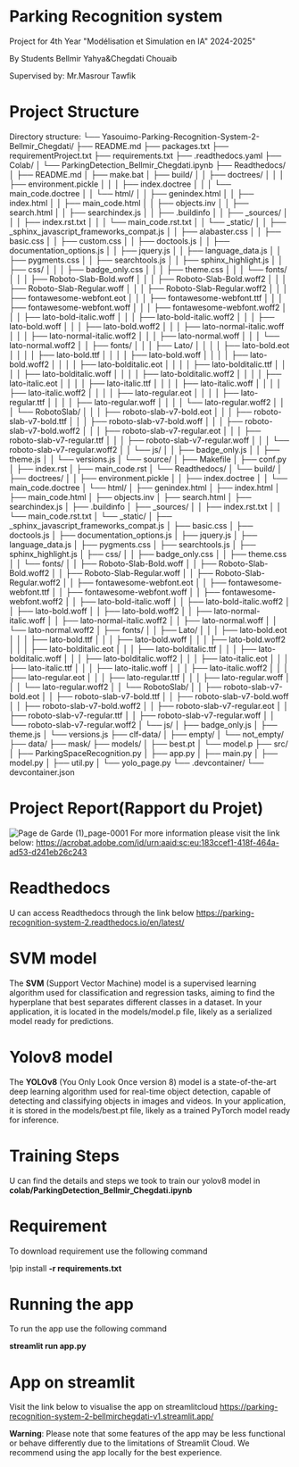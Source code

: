 # Parking Recognition system
Project for 4th Year "Modélisation et Simulation en IA" 2024-2025"

By Students Bellmir Yahya&Chegdati Chouaib


Supervised by: Mr.Masrour Tawfik

# Project Structure
Directory structure:
└── Yasouimo-Parking-Recognition-System-2-Bellmir_Chegdati/
    ├── README.md
    ├── packages.txt
    ├── requirementProject.txt
    ├── requirements.txt
    ├── .readthedocs.yaml
    ├── Colab/
    │   └── ParkingDetection_Bellmir_Chegdati.ipynb
    ├── Readthedocs/
    │   ├── README.md
    │   ├── make.bat
    │   ├── build/
    │   │   ├── doctrees/
    │   │   │   ├── environment.pickle
    │   │   │   ├── index.doctree
    │   │   │   └── main_code.doctree
    │   │   └── html/
    │   │       ├── genindex.html
    │   │       ├── index.html
    │   │       ├── main_code.html
    │   │       ├── objects.inv
    │   │       ├── search.html
    │   │       ├── searchindex.js
    │   │       ├── .buildinfo
    │   │       ├── _sources/
    │   │       │   ├── index.rst.txt
    │   │       │   └── main_code.rst.txt
    │   │       └── _static/
    │   │           ├── _sphinx_javascript_frameworks_compat.js
    │   │           ├── alabaster.css
    │   │           ├── basic.css
    │   │           ├── custom.css
    │   │           ├── doctools.js
    │   │           ├── documentation_options.js
    │   │           ├── jquery.js
    │   │           ├── language_data.js
    │   │           ├── pygments.css
    │   │           ├── searchtools.js
    │   │           ├── sphinx_highlight.js
    │   │           ├── css/
    │   │           │   ├── badge_only.css
    │   │           │   ├── theme.css
    │   │           │   └── fonts/
    │   │           │       ├── Roboto-Slab-Bold.woff
    │   │           │       ├── Roboto-Slab-Bold.woff2
    │   │           │       ├── Roboto-Slab-Regular.woff
    │   │           │       ├── Roboto-Slab-Regular.woff2
    │   │           │       ├── fontawesome-webfont.eot
    │   │           │       ├── fontawesome-webfont.ttf
    │   │           │       ├── fontawesome-webfont.woff
    │   │           │       ├── fontawesome-webfont.woff2
    │   │           │       ├── lato-bold-italic.woff
    │   │           │       ├── lato-bold-italic.woff2
    │   │           │       ├── lato-bold.woff
    │   │           │       ├── lato-bold.woff2
    │   │           │       ├── lato-normal-italic.woff
    │   │           │       ├── lato-normal-italic.woff2
    │   │           │       ├── lato-normal.woff
    │   │           │       └── lato-normal.woff2
    │   │           ├── fonts/
    │   │           │   ├── Lato/
    │   │           │   │   ├── lato-bold.eot
    │   │           │   │   ├── lato-bold.ttf
    │   │           │   │   ├── lato-bold.woff
    │   │           │   │   ├── lato-bold.woff2
    │   │           │   │   ├── lato-bolditalic.eot
    │   │           │   │   ├── lato-bolditalic.ttf
    │   │           │   │   ├── lato-bolditalic.woff
    │   │           │   │   ├── lato-bolditalic.woff2
    │   │           │   │   ├── lato-italic.eot
    │   │           │   │   ├── lato-italic.ttf
    │   │           │   │   ├── lato-italic.woff
    │   │           │   │   ├── lato-italic.woff2
    │   │           │   │   ├── lato-regular.eot
    │   │           │   │   ├── lato-regular.ttf
    │   │           │   │   ├── lato-regular.woff
    │   │           │   │   └── lato-regular.woff2
    │   │           │   └── RobotoSlab/
    │   │           │       ├── roboto-slab-v7-bold.eot
    │   │           │       ├── roboto-slab-v7-bold.ttf
    │   │           │       ├── roboto-slab-v7-bold.woff
    │   │           │       ├── roboto-slab-v7-bold.woff2
    │   │           │       ├── roboto-slab-v7-regular.eot
    │   │           │       ├── roboto-slab-v7-regular.ttf
    │   │           │       ├── roboto-slab-v7-regular.woff
    │   │           │       └── roboto-slab-v7-regular.woff2
    │   │           └── js/
    │   │               ├── badge_only.js
    │   │               ├── theme.js
    │   │               └── versions.js
    │   └── source/
    │       ├── Makefile
    │       ├── conf.py
    │       ├── index.rst
    │       ├── main_code.rst
    │       └── Readthedocs/
    │           └── build/
    │               ├── doctrees/
    │               │   ├── environment.pickle
    │               │   ├── index.doctree
    │               │   └── main_code.doctree
    │               └── html/
    │                   ├── genindex.html
    │                   ├── index.html
    │                   ├── main_code.html
    │                   ├── objects.inv
    │                   ├── search.html
    │                   ├── searchindex.js
    │                   ├── .buildinfo
    │                   ├── _sources/
    │                   │   ├── index.rst.txt
    │                   │   └── main_code.rst.txt
    │                   └── _static/
    │                       ├── _sphinx_javascript_frameworks_compat.js
    │                       ├── basic.css
    │                       ├── doctools.js
    │                       ├── documentation_options.js
    │                       ├── jquery.js
    │                       ├── language_data.js
    │                       ├── pygments.css
    │                       ├── searchtools.js
    │                       ├── sphinx_highlight.js
    │                       ├── css/
    │                       │   ├── badge_only.css
    │                       │   ├── theme.css
    │                       │   └── fonts/
    │                       │       ├── Roboto-Slab-Bold.woff
    │                       │       ├── Roboto-Slab-Bold.woff2
    │                       │       ├── Roboto-Slab-Regular.woff
    │                       │       ├── Roboto-Slab-Regular.woff2
    │                       │       ├── fontawesome-webfont.eot
    │                       │       ├── fontawesome-webfont.ttf
    │                       │       ├── fontawesome-webfont.woff
    │                       │       ├── fontawesome-webfont.woff2
    │                       │       ├── lato-bold-italic.woff
    │                       │       ├── lato-bold-italic.woff2
    │                       │       ├── lato-bold.woff
    │                       │       ├── lato-bold.woff2
    │                       │       ├── lato-normal-italic.woff
    │                       │       ├── lato-normal-italic.woff2
    │                       │       ├── lato-normal.woff
    │                       │       └── lato-normal.woff2
    │                       ├── fonts/
    │                       │   ├── Lato/
    │                       │   │   ├── lato-bold.eot
    │                       │   │   ├── lato-bold.ttf
    │                       │   │   ├── lato-bold.woff
    │                       │   │   ├── lato-bold.woff2
    │                       │   │   ├── lato-bolditalic.eot
    │                       │   │   ├── lato-bolditalic.ttf
    │                       │   │   ├── lato-bolditalic.woff
    │                       │   │   ├── lato-bolditalic.woff2
    │                       │   │   ├── lato-italic.eot
    │                       │   │   ├── lato-italic.ttf
    │                       │   │   ├── lato-italic.woff
    │                       │   │   ├── lato-italic.woff2
    │                       │   │   ├── lato-regular.eot
    │                       │   │   ├── lato-regular.ttf
    │                       │   │   ├── lato-regular.woff
    │                       │   │   └── lato-regular.woff2
    │                       │   └── RobotoSlab/
    │                       │       ├── roboto-slab-v7-bold.eot
    │                       │       ├── roboto-slab-v7-bold.ttf
    │                       │       ├── roboto-slab-v7-bold.woff
    │                       │       ├── roboto-slab-v7-bold.woff2
    │                       │       ├── roboto-slab-v7-regular.eot
    │                       │       ├── roboto-slab-v7-regular.ttf
    │                       │       ├── roboto-slab-v7-regular.woff
    │                       │       └── roboto-slab-v7-regular.woff2
    │                       └── js/
    │                           ├── badge_only.js
    │                           ├── theme.js
    │                           └── versions.js
    ├── clf-data/
    │   ├── empty/
    │   └── not_empty/
    ├── data/
    ├── mask/
    ├── models/
    │   ├── best.pt
    │   └── model.p
    ├── src/
    │   ├── ParkingSpaceRecognition.py
    │   ├── app.py
    │   ├── main.py
    │   ├── model.py
    │   ├── util.py
    │   └── yolo_page.py
    └── .devcontainer/
        └── devcontainer.json


# Project Report(Rapport du Projet)
![Page de Garde (1)_page-0001](https://github.com/user-attachments/assets/f772df07-53d7-46d7-a386-31b18c06b51c)
For more information please visit the link below:
https://acrobat.adobe.com/id/urn:aaid:sc:eu:183ccef1-418f-464a-ad53-d241eb26c243

# Readthedocs
U can access Readthedocs through the link below
https://parking-recognition-system-2.readthedocs.io/en/latest/

# SVM model
The **SVM** (Support Vector Machine) model is a supervised learning algorithm used for classification and regression tasks, aiming to find the hyperplane that best separates different classes in a dataset. In your application, it is located in the models/model.p file, likely as a serialized model ready for predictions.

# Yolov8 model
The **YOLOv8** (You Only Look Once version 8) model is a state-of-the-art deep learning algorithm used for real-time object detection, capable of detecting and classifying objects in images and videos. In your application, it is stored in the models/best.pt file, likely as a trained PyTorch model ready for inference.

# Training Steps
U can find the details and steps we took to train our yolov8 model in **colab/ParkingDetection_Bellmir_Chegdati.ipynb**

# Requirement 
To download requirement use the following command

!pip install **-r requirements.txt**

# Running the app
To run the app use the following command

**streamlit run app.py**

# App on streamlit
Visit the link below to visualise the app on streamlitcloud
https://parking-recognition-system-2-bellmirchegdati-v1.streamlit.app/

**Warning**: Please note that some features of the app may be less functional or behave differently due to the limitations of Streamlit Cloud. We recommend using the app locally for the best experience.




